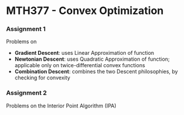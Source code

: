# MTH377 - Convex Optimization

### Assignment 1
Problems on
- **Gradient Descent**: uses Linear Approximation of function
- **Newtonian Descent**: uses Quadratic Approximation of function; applicable only on twice-differential convex functions
- **Combination Descent**: combines the two Descent philosophies, by checking for convexity

### Assignment 2
Problems on the Interior Point Algorithm (IPA)
